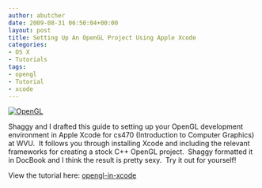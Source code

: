 ```yaml
---
author: abutcher
date: 2009-08-31 06:50:04+00:00
layout: post
title: Setting Up An OpenGL Project Using Apple Xcode
categories:
- OS X
- Tutorials
tags:
- opengl
- Tutorial
- xcode
---
```


[![OpenGL](https://blog.lnx.cx/wp-content/uploads/2009/08/OpenGL_ai31.png)](http://www.opengl.org/)

Shaggy and I drafted this guide to setting up your OpenGL development environment in Apple Xcode for cs470 (Introduction to Computer Graphics) at WVU.  It follows you through installing Xcode and including the relevant frameworks for creating a stock C++ OpenGL project.  Shaggy formatted it in DocBook and I think the result is pretty sexy.  Try it out for yourself!

View the tutorial here: [opengl-in-xcode](http://peopleareducks.com/opengl-in-xcode/)
